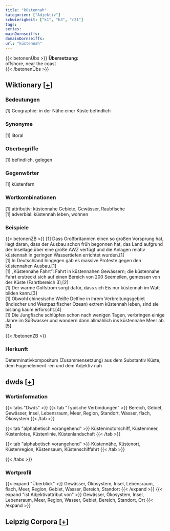 ```yaml
---
title: "küstennah"
kategorien: ["Adjektiv"]
schwierigkeit: ["k1", "h3", "r21"]
tags:
series:
mainDornseiffs:
domainDornseiffs:
url: "küstennah"
---
```


{{< betonenÜbs >}}
**Übersetzung:**  
offshore, near the coast  
{{< /betonenÜbs >}}

## Wiktionary [[+](https://de.wiktionary.org/wiki/küstennah)]

### Bedeutungen
[1] Geographie: in der Nähe einer Küste befindlich  

### Synonyme
[1] litoral  

### Oberbegriffe
[1] befindlich, gelegen  

### Gegenwörter
[1] küstenfern  

### Wortkombinationen
[1] attributiv: küstennahe Gebiete, Gewässer, Raubfische  
[1] adverbial: küstennah leben, wohnen  

### Beispiele
{{< betonenZB >}}
[1] Dass Großbritannien einen so großen Vorsprung hat, liegt daran, dass der Ausbau schon früh begonnen hat, das Land aufgrund der Insellage über eine große AWZ verfügt und die Anlagen relativ küstennah in geringen Wassertiefen errichtet wurden.[1]  
[1] In Deutschland hingegen gab es massive Proteste gegen den küstennahen Ausbau.[1]  
[1] „Küstennahe Fahrt“: Fahrt in küstennahen Gewässern; die küstennahe Fahrt erstreckt sich auf einen Bereich von 200 Seemeilen, gemessen von der Küste (Fahrtbereich 3);[2]  
[1] Der warme Golfstrom sorgt dafür, dass sich Eis nur küstennah im Watt bilden kann.[3]  
[1] Obwohl chinesische Weiße Delfine in ihrem Verbreitungsgebiet (Indischer und Westpazifischer Ozean) extrem küstennah leben, sind sie bislang kaum erforscht.[4]  
[1] Die Jungfische schlüpfen schon nach wenigen Tagen, verbringen einige Jahre im Süßwasser und wandern dann allmählich ins küstennahe Meer ab.[5]  

{{< /betonenZB >}}
### Herkunft
Determinativkompositum (Zusammensetzung) aus dem Substantiv Küste, dem Fugenelement -en und dem Adjektiv nah  



## dwds [[+](https://www.dwds.de/wb/küstennah)]

### Wortinformation
{{< tabs "Dwds" >}}
{{< tab "Typische Verbindungen" >}}
Bereich, Gebiet, Gewässer, Insel, Lebensraum, Meer, Region, Standort, Wasser, flach, Ökosystem
{{< /tab >}}

{{< tab "alphabetisch vorangehend" >}}
Küstenmotorschiff, Küstenmeer, Küstenlotse, Küstenlinie, Küstenlandschaft
{{< /tab >}}

{{< tab "alphabetisch vorangehend" >}}
Küstennähe, Küstenort, Küstenregion, Küstensaum, Küstenschiffahrt
{{< /tab >}}

{{< /tabs >}}

### Wortprofil
{{< expand "Überblick" >}} Gewässer, Ökosystem, Insel, Lebensraum, flach, Meer, Region, Gebiet, Wasser, Bereich, Standort {{< /expand >}}
{{< expand "ist Adjektivattribut von" >}} Gewässer, Ökosystem, Insel, Lebensraum, Meer, Region, Wasser, Gebiet, Bereich, Standort, Ort {{< /expand >}}

## Leipzig Corpora [[+](https://corpora.uni-leipzig.de/en/res?word=küstennah&corpusId=deu_newscrawl-public_2018)]

